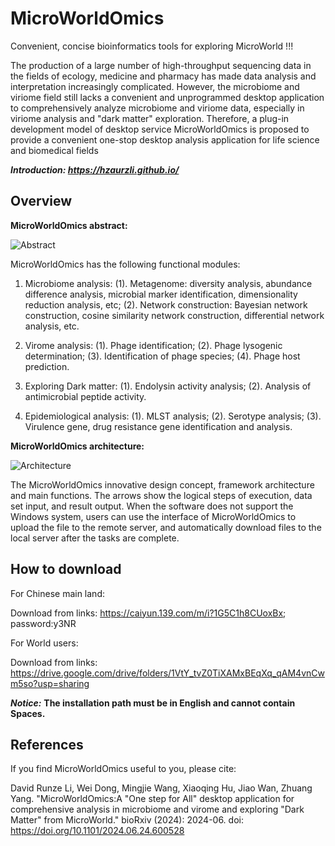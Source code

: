 # MicroWorldOmics
Convenient, concise bioinformatics tools for exploring MicroWorld !!!

The production of a large number of high-throughput sequencing data in the fields of ecology, medicine and pharmacy has made data analysis and interpretation increasingly complicated. However, the microbiome and viriome field still lacks a convenient and unprogrammed desktop application to comprehensively analyze microbiome and viriome data, especially in viriome analysis and "dark matter" exploration. Therefore, a plug-in development model of desktop service MicroWorldOmics is proposed to provide a convenient one-stop desktop analysis application for life science and biomedical fields

***Introduction: https://hzaurzli.github.io/***

## Overview
**MicroWorldOmics abstract:**


![Abstract](https://github.com/hzaurzli/MicroWorldOmics/assets/47686371/ee168d58-963c-4681-b89f-a094308c3d34)


MicroWorldOmics has the following functional modules:
1. Microbiome analysis:
   (1). Metagenome: diversity analysis, abundance difference analysis, microbial marker identification, dimensionality reduction analysis, etc; (2). Network construction: Bayesian network construction, cosine similarity network construction, differential network analysis, etc.

2. Virome analysis:
   (1). Phage identification; (2). Phage lysogenic determination; (3). Identification of phage species; (4). Phage host prediction.

3. Exploring Dark matter:
   (1). Endolysin activity analysis; (2). Analysis of antimicrobial peptide activity.

4. Epidemiological analysis:
   (1). MLST analysis; (2). Serotype analysis; (3). Virulence gene, drug resistance gene identification and analysis.


**MicroWorldOmics architecture:**


![Architecture](https://github.com/hzaurzli/MicroWorldOmics/assets/47686371/daab177b-ff11-4b6f-bcc5-673d73c86a99)


The MicroWorldOmics innovative design concept, framework architecture and main functions. The arrows show the logical steps of execution, data set input, and result output. When the software does not support the Windows system, users can use the interface of MicroWorldOmics to upload the file to the remote server, and automatically download files to the local server after the tasks are complete.

## How to download
For Chinese main land:

Download from links: https://caiyun.139.com/m/i?1G5C1h8CUoxBx; password:y3NR


For World users:

Download from links: https://drive.google.com/drive/folders/1VtY_tvZ0TiXAMxBEqXq_qAM4vnCwm5so?usp=sharing

***Notice:*** **The installation path must be in English and cannot contain Spaces.**

## References
If you find MicroWorldOmics useful to you, please cite:


David Runze Li, Wei Dong, Mingjie Wang, Xiaoqing Hu, Jiao Wan, Zhuang Yang. "MicroWorldOmics:A "One step for All" desktop application for comprehensive analysis in microbiome and virome and exploring "Dark Matter" from MicroWorld." bioRxiv (2024): 2024-06. doi: https://doi.org/10.1101/2024.06.24.600528
